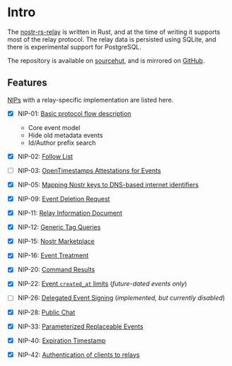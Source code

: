 # Intro

The [nostr-rs-relay](https://github.com/scsibug/nostr-rs-relay "nostr-rs-relay") is written in Rust, and at the time of writing it supports most of the relay protocol. The relay data is persisted using SQLite, and there is experimental support for PostgreSQL.

The repository is available on [sourcehut](https://sr.ht/~gheartsfield/nostr-rs-relay "sourcehut"), and is mirrored on [GitHub](https://github.com/scsibug/nostr-rs-relay "GitHub").

## Features

[NIPs](https://github.com/nostr-protocol/nips "NIPs") with a relay-specific implementation are listed here.

- [x] NIP-01: [Basic protocol flow description](https://github.com/nostr-protocol/nips/blob/master/01.md "Basic protocol flow description")

  - Core event model
  - Hide old metadata events
  - Id/Author prefix search

- [x] NIP-02: [Follow List](https://github.com/nostr-protocol/nips/blob/master/02.md "Follow List")

- [ ] NIP-03: [OpenTimestamps Attestations for Events](https://github.com/nostr-protocol/nips/blob/master/03.md "OpenTimestamps Attestations for Events")

- [x] NIP-05: [Mapping Nostr keys to DNS-based internet identifiers](https://github.com/nostr-protocol/nips/blob/master/05.md "Mapping Nostr keys to DNS-based internet identifiers")

- [x] NIP-09: [Event Deletion Request](https://github.com/nostr-protocol/nips/blob/master/09.md "Event Deletion Request")

- [x] NIP-11: [Relay Information Document](https://github.com/nostr-protocol/nips/blob/master/11.md "Relay Information Document")

- [x] NIP-12: [Generic Tag Queries](https://github.com/nostr-protocol/nips/blob/master/12.md "Generic Tag Queries")

- [x] NIP-15: [Nostr Marketplace](https://github.com/nostr-protocol/nips/blob/master/15.md "Nostr Marketplace")

- [x] NIP-16: [Event Treatment](https://github.com/nostr-protocol/nips/blob/master/16.md "Event Treatment")

- [x] NIP-20: [Command Results](https://github.com/nostr-protocol/nips/blob/master/20.md "Command Results")

- [x] NIP-22: [Event `created_at` limits](https://github.com/nostr-protocol/nips/blob/master/22.md "Event `created_at` limits") (_future-dated events only_)

- [ ] NIP-26: [Delegated Event Signing](https://github.com/nostr-protocol/nips/blob/master/26.md "Delegated Event Signing") (_implemented, but currently disabled_)

- [x] NIP-28: [Public Chat](https://github.com/nostr-protocol/nips/blob/master/28.md "Public Chat")

- [x] NIP-33: [Parameterized Replaceable Events](https://github.com/nostr-protocol/nips/blob/master/33.md "Parameterized Replaceable Events")

- [x] NIP-40: [Expiration Timestamp](https://github.com/nostr-protocol/nips/blob/master/40.md "Expiration Timestamp")

- [x] NIP-42: [Authentication of clients to relays](https://github.com/nostr-protocol/nips/blob/master/42.md "Authentication of clients to relays")
